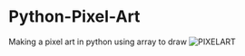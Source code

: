 # Python-Pixel-Art

Making a pixel art in python using array to draw
![PIXELART](https://github.com/ACQ06/Python-Pixel-Art/assets/89824842/1760031a-bb18-4220-bd74-513c0e318b34)
